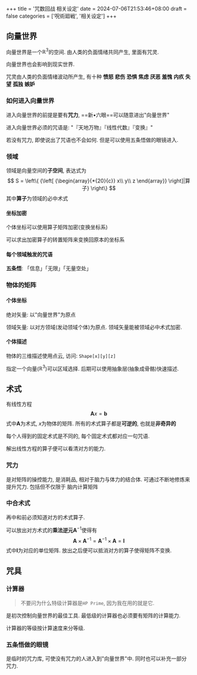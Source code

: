 +++
title = '咒数回战 相关设定'
date = 2024-07-06T21:53:46+08:00
draft = false
categories = ['呪術廻戦', '相关设定']
+++

## 向量世界

向量世界是一个$\mathbb{R} ^ 3$​的空间. 由人类的负面情绪共同产生, 里面有咒灵.

向量世界也会影响到现实世界.

咒灵由人类的负面情绪波动所产生, 有十种 **愤怒** **悲伤** **恐惧** **焦虑** **厌恶** **羞愧** **内疚** **失望** **孤独** **嫉妒**

### 如何进入向量世界

进入向量世界的前提是要有**咒力**, ==新•六眼==可以随意进出"向量世界"

进入向量世界必须的咒语是: "『天地万物』『线性代数』『变换』"

若没有咒力, 即使说出了咒语也不会如何. 但是可以使用五条悟做的眼镜进入.

### 领域

领域是向量空间的**子空间**, 表达式为
$$
S = \left\{ {\left[ {\begin{array}{*{20}{c}}
x\\
y\\
z
\end{array}} \right]|算子} \right\}
$$
其中**算子**为领域的必中术式

#### 坐标加密

个体坐标可以使用算子矩阵加密(变换坐标系)

可以求出加密算子的转置矩阵来变换回原本的坐标系

#### 每个领域触发的咒语

**五条悟**: 「信息」「无限」「无量空处」

### 物体的矩阵

#### 个体坐标

绝对矢量: 以"向量世界"为原点

领域矢量: 以对方领域(发动领域个体)为原点. 领域矢量能被领域必中术式加密.

#### 个体描述

物体的三维描述使用点云, 访问: `Shape[x][y][z]`

指定一个向量($\mathbb{R} ^3$)可以区域选择. 后期可以使用抽象层(抽象成骨骼)快速描述. 

## 术式

有线性方程
$$
\mathbf{A}x = \mathbf{b}
$$
式中$\mathbf{A}$为术式, $x$为物体的矩阵. 所有的术式算子都是**可逆的**, 也就是**非奇异的**

每个人得到的固定术式是不同的, 每个固定术式都对应一句咒语.

解出线性方程的算子便可以看清对方的能力.

### 咒力

是对矩阵的操控能力, 是消耗品, 相对于脑力与体力的结合体.
可通过不断地修炼来提升咒力. 包括但不仅限于 脑内计算矩阵

### 中合术式

再中和前必须知道对方的术式算子.

可以放出对方术式的**乘法逆元**$\mathbf{A} ^ {-1}$使得有
$$
\mathbf{A} \times \mathbf{A} ^ {-1} = \mathbf{A} ^ {-1} \times \mathbf{A} = \mathbf{I}
$$
式中$\mathbf{I}$为对应的单位矩阵. 放出之后便可以抵消对方的算子使得矩阵不变换. 

## 咒具

### 计算器

> 不要问为什么特级计算器是`HP Prime`, 因为我在用的就是它.

是初次控制向量世界的最佳工具. 最低级的计算器也必须要有矩阵的计算能力.

计算器的等级按计算速度来分等级.

### 五条悟做的眼镜

是临时的咒力库, 可使没有咒力的人进入到"向量世界"中. 同时也可以补充一部分咒力.
